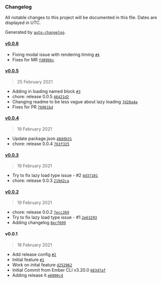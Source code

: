 ### Changelog

All notable changes to this project will be documented in this file. Dates are displayed in UTC.

Generated by [`auto-changelog`](https://github.com/CookPete/auto-changelog).

#### [v0.0.6](https://github.com/Gavant/gavant-ember-tiny-mce/compare/v0.0.5...v0.0.6)

- Fixing modal issue with rendering timing [`#4`](https://github.com/Gavant/gavant-ember-tiny-mce/pull/4)
- Fixes for MR [`fd89bbc`](https://github.com/Gavant/gavant-ember-tiny-mce/commit/fd89bbc04bcd7acf88d9a9e63599dea7fef8695d)

#### [v0.0.5](https://github.com/Gavant/gavant-ember-tiny-mce/compare/v0.0.4...v0.0.5)

> 25 February 2021

- Adding in loading named block [`#3`](https://github.com/Gavant/gavant-ember-tiny-mce/pull/3)
- chore: release 0.0.5 [`46421d2`](https://github.com/Gavant/gavant-ember-tiny-mce/commit/46421d29e1d6288b794f28c03dc13b182b7cbb5c)
- Changing readme to be less vague about lazy loading [`7d28a4a`](https://github.com/Gavant/gavant-ember-tiny-mce/commit/7d28a4a0088b89e2ddd09fcc3bd1662c7f120792)
- Fixes for PR [`76961bd`](https://github.com/Gavant/gavant-ember-tiny-mce/commit/76961bd33b5675507b415053132daf750e55688a)

#### [v0.0.4](https://github.com/Gavant/gavant-ember-tiny-mce/compare/v0.0.3...v0.0.4)

> 19 February 2021

- Update package.json [`48ddb31`](https://github.com/Gavant/gavant-ember-tiny-mce/commit/48ddb31538971b6616041e82334e550610121f1f)
- chore: release 0.0.4 [`763f325`](https://github.com/Gavant/gavant-ember-tiny-mce/commit/763f32514229c2f20513070323e3fea1d751a329)

#### [v0.0.3](https://github.com/Gavant/gavant-ember-tiny-mce/compare/v0.0.2...v0.0.3)

> 19 February 2021

- Try to fix lazy load type issue - #2 [`4d37101`](https://github.com/Gavant/gavant-ember-tiny-mce/commit/4d371013fec1a15542ee522b7568a14f4b1d5765)
- chore: release 0.0.3 [`219d2ca`](https://github.com/Gavant/gavant-ember-tiny-mce/commit/219d2cafd1b0c00b7689ae4bbe44583b3fac1526)

#### [v0.0.2](https://github.com/Gavant/gavant-ember-tiny-mce/compare/v0.0.1...v0.0.2)

> 19 February 2021

- chore: release 0.0.2 [`7ecc269`](https://github.com/Gavant/gavant-ember-tiny-mce/commit/7ecc269a1967908eddeae12e0e1ec749e20acf40)
- Try to fix lazy load type issue - #1 [`2e63293`](https://github.com/Gavant/gavant-ember-tiny-mce/commit/2e6329341a53194758757b914b75533ad1e4fd29)
- Adding changelog [`8ecf699`](https://github.com/Gavant/gavant-ember-tiny-mce/commit/8ecf699614dc1daaebdb94c52fc2cdb1ab4fa6fa)

#### v0.0.1

> 18 February 2021

- Add release config [`#2`](https://github.com/Gavant/gavant-ember-tiny-mce/pull/2)
- Initial feature [`#1`](https://github.com/Gavant/gavant-ember-tiny-mce/pull/1)
- Work on inital feature [`d252062`](https://github.com/Gavant/gavant-ember-tiny-mce/commit/d252062e97d360878bbe861b1b87229cba6d6cfa)
- Initial Commit from Ember CLI v3.20.0 [`683d7af`](https://github.com/Gavant/gavant-ember-tiny-mce/commit/683d7af9a03203b0ea5f2bd460e93b8a3b4adb9e)
- Adding release it [`e6000cd`](https://github.com/Gavant/gavant-ember-tiny-mce/commit/e6000cd28f76f5ef50fae4028433974c17aa50f8)
